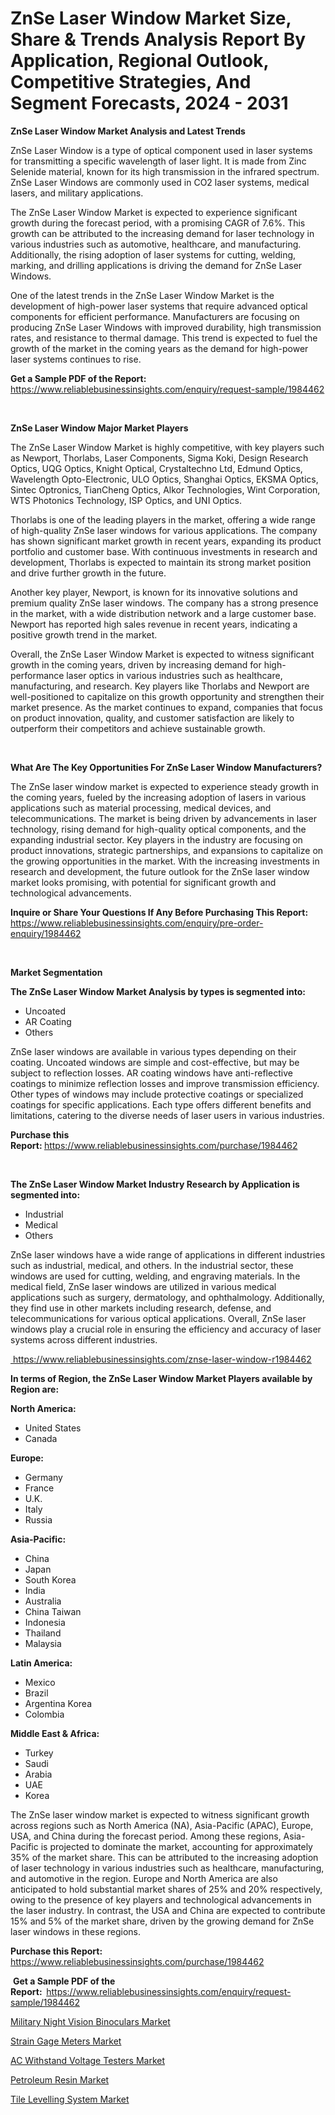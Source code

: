<p><h1>ZnSe Laser Window Market Size, Share & Trends Analysis Report By Application, Regional Outlook, Competitive Strategies, And Segment Forecasts, 2024 - 2031</h1></p><p><strong>ZnSe Laser Window Market Analysis and Latest Trends</strong></p>
<p><p>ZnSe Laser Window is a type of optical component used in laser systems for transmitting a specific wavelength of laser light. It is made from Zinc Selenide material, known for its high transmission in the infrared spectrum. ZnSe Laser Windows are commonly used in CO2 laser systems, medical lasers, and military applications.</p><p>The ZnSe Laser Window Market is expected to experience significant growth during the forecast period, with a promising CAGR of 7.6%. This growth can be attributed to the increasing demand for laser technology in various industries such as automotive, healthcare, and manufacturing. Additionally, the rising adoption of laser systems for cutting, welding, marking, and drilling applications is driving the demand for ZnSe Laser Windows.</p><p>One of the latest trends in the ZnSe Laser Window Market is the development of high-power laser systems that require advanced optical components for efficient performance. Manufacturers are focusing on producing ZnSe Laser Windows with improved durability, high transmission rates, and resistance to thermal damage. This trend is expected to fuel the growth of the market in the coming years as the demand for high-power laser systems continues to rise.</p></p>
<p><strong>Get a Sample PDF of the Report:&nbsp;</strong> <a href="https://www.reliablebusinessinsights.com/enquiry/request-sample/1984462">https://www.reliablebusinessinsights.com/enquiry/request-sample/1984462</a></p>
<p>&nbsp;</p>
<p><strong>ZnSe Laser Window Major Market Players</strong></p>
<p><p>The ZnSe Laser Window Market is highly competitive, with key players such as Newport, Thorlabs, Laser Components, Sigma Koki, Design Research Optics, UQG Optics, Knight Optical, Crystaltechno Ltd, Edmund Optics, Wavelength Opto-Electronic, ULO Optics, Shanghai Optics, EKSMA Optics, Sintec Optronics, TianCheng Optics, Alkor Technologies, Wint Corporation, WTS Photonics Technology, ISP Optics, and UNI Optics. </p><p>Thorlabs is one of the leading players in the market, offering a wide range of high-quality ZnSe laser windows for various applications. The company has shown significant market growth in recent years, expanding its product portfolio and customer base. With continuous investments in research and development, Thorlabs is expected to maintain its strong market position and drive further growth in the future.</p><p>Another key player, Newport, is known for its innovative solutions and premium quality ZnSe laser windows. The company has a strong presence in the market, with a wide distribution network and a large customer base. Newport has reported high sales revenue in recent years, indicating a positive growth trend in the market.</p><p>Overall, the ZnSe Laser Window Market is expected to witness significant growth in the coming years, driven by increasing demand for high-performance laser optics in various industries such as healthcare, manufacturing, and research. Key players like Thorlabs and Newport are well-positioned to capitalize on this growth opportunity and strengthen their market presence. As the market continues to expand, companies that focus on product innovation, quality, and customer satisfaction are likely to outperform their competitors and achieve sustainable growth.</p></p>
<p>&nbsp;</p>
<p><strong>What Are The Key Opportunities For ZnSe Laser Window Manufacturers?</strong></p>
<p><p>The ZnSe laser window market is expected to experience steady growth in the coming years, fueled by the increasing adoption of lasers in various applications such as material processing, medical devices, and telecommunications. The market is being driven by advancements in laser technology, rising demand for high-quality optical components, and the expanding industrial sector. Key players in the industry are focusing on product innovations, strategic partnerships, and expansions to capitalize on the growing opportunities in the market. With the increasing investments in research and development, the future outlook for the ZnSe laser window market looks promising, with potential for significant growth and technological advancements.</p></p>
<p><strong>Inquire or Share Your Questions If Any Before Purchasing This Report:</strong> <a href="https://www.reliablebusinessinsights.com/enquiry/pre-order-enquiry/1984462">https://www.reliablebusinessinsights.com/enquiry/pre-order-enquiry/1984462</a></p>
<p>&nbsp;</p>
<p><strong>Market Segmentation</strong></p>
<p><strong>The ZnSe Laser Window Market Analysis by types is segmented into:</strong></p>
<p><ul><li>Uncoated</li><li>AR Coating</li><li>Others</li></ul></p>
<p><p>ZnSe laser windows are available in various types depending on their coating. Uncoated windows are simple and cost-effective, but may be subject to reflection losses. AR coating windows have anti-reflective coatings to minimize reflection losses and improve transmission efficiency. Other types of windows may include protective coatings or specialized coatings for specific applications. Each type offers different benefits and limitations, catering to the diverse needs of laser users in various industries.</p></p>
<p><strong>Purchase this Report:&nbsp;</strong><a href="https://www.reliablebusinessinsights.com/purchase/1984462">https://www.reliablebusinessinsights.com/purchase/1984462</a></p>
<p>&nbsp;</p>
<p><strong>The ZnSe Laser Window Market Industry Research by Application is segmented into:</strong></p>
<p><ul><li>Industrial</li><li>Medical</li><li>Others</li></ul></p>
<p><p>ZnSe laser windows have a wide range of applications in different industries such as industrial, medical, and others. In the industrial sector, these windows are used for cutting, welding, and engraving materials. In the medical field, ZnSe laser windows are utilized in various medical applications such as surgery, dermatology, and ophthalmology. Additionally, they find use in other markets including research, defense, and telecommunications for various optical applications. Overall, ZnSe laser windows play a crucial role in ensuring the efficiency and accuracy of laser systems across different industries.</p></p>
<p><a href="https://www.reliablebusinessinsights.com/znse-laser-window-r1984462">&nbsp;https://www.reliablebusinessinsights.com/znse-laser-window-r1984462</a></p>
<p><strong>In terms of Region, the ZnSe Laser Window Market Players available by Region are:</strong></p>
<p>
    <p> <strong> North America: </strong>
        <ul>
            <li>United States</li>
            <li>Canada</li>
        </ul>
        </p> 
    <p> <strong> Europe: </strong>
        <ul>
            <li>Germany</li>
            <li>France</li>
            <li>U.K.</li>
            <li>Italy</li>
            <li>Russia</li>
        </ul>
        </p> 
    <p> <strong> Asia-Pacific: </strong>
        <ul>
            <li>China</li>
            <li>Japan</li>
            <li>South Korea</li>
            <li>India</li>
            <li>Australia</li>
            <li>China Taiwan</li>
            <li>Indonesia</li>
            <li>Thailand</li>
            <li>Malaysia</li>
        </ul>
        </p> 
    <p> <strong> Latin America: </strong>
        <ul>
            <li>Mexico</li>
            <li>Brazil</li>
            <li>Argentina Korea</li>
            <li>Colombia</li>
        </ul>
        </p> 
    <p> <strong> Middle East & Africa: </strong>
        <ul>
            <li>Turkey</li>
            <li>Saudi</li>
            <li>Arabia</li>
            <li>UAE</li>
            <li>Korea</li>
        </ul>
    </p>
    </p>
<p><p>The ZnSe laser window market is expected to witness significant growth across regions such as North America (NA), Asia-Pacific (APAC), Europe, USA, and China during the forecast period. Among these regions, Asia-Pacific is projected to dominate the market, accounting for approximately 35% of the market share. This can be attributed to the increasing adoption of laser technology in various industries such as healthcare, manufacturing, and automotive in the region. Europe and North America are also anticipated to hold substantial market shares of 25% and 20% respectively, owing to the presence of key players and technological advancements in the laser industry. In contrast, the USA and China are expected to contribute 15% and 5% of the market share, driven by the growing demand for ZnSe laser windows in these regions.</p></p>
<p><strong>Purchase this Report: </strong><a href="https://www.reliablebusinessinsights.com/purchase/1984462">https://www.reliablebusinessinsights.com/purchase/1984462</a></p>
<p>&nbsp;<strong>Get a Sample PDF of the Report:&nbsp;&nbsp;</strong><a href="https://www.reliablebusinessinsights.com/enquiry/request-sample/1984462">https://www.reliablebusinessinsights.com/enquiry/request-sample/1984462</a></p>
<p><strong></strong></p>
<p><p><a href="https://medium.com/@sac-m/military-night-vision-binoculars-market-research-report-includes-analysis-on-market-size-share-and-729813d5204c">Military Night Vision Binoculars Market</a></p><p><a href="https://github.com/caseyee25/Market-Research-Report-List-1/blob/main/strain-gage-meters-market.md">Strain Gage Meters Market</a></p><p><a href="https://github.com/troySchroederhs/Market-Research-Report-List-1/blob/main/ac-withstand-voltage-testers-market.md">AC Withstand Voltage Testers Market</a></p><p><a href="https://www.linkedin.com/pulse/emerging-trends-petroleum-resin-market-global-outlook-future-zgfsf?trackingId=g20FW2HZQ329VL54TFUDOA%3D%3D">Petroleum Resin Market</a></p><p><a href="https://medium.com/@henrykihn_12939/global-tile-levelling-system-industry-types-applications-market-players-regional-growth-500e52e5214d">Tile Levelling System Market</a></p></p>